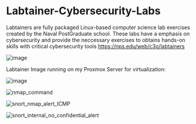 # Labtainer-Cybersecurity-Labs
Labtainers are fully packaged Linux-based computer science lab exercises created by the Naval PostGraduate school. These labs have a emphasis on cybersecurity and provide the neccessary exercises to obtains hands-on skills with critical cybersecurity tools
https://nps.edu/web/c3o/labtainers


![image](https://github.com/user-attachments/assets/3ee270cb-6fb7-4dba-832c-4e2d68329964)


Labtainer Image running on my Proxmox Server for virtualization:

![image](https://github.com/user-attachments/assets/38e9b073-4fc4-4e12-9aab-52ca4904edf9)


![nmap_command](https://github.com/user-attachments/assets/c2b13aa5-e7ee-43f5-a4f3-17e37c189be5)

![snort_nmap_alert_ICMP](https://github.com/user-attachments/assets/b616758c-8966-41cb-81a8-1c8c88b878fa)

![snort_internal_no_confidential_alert](https://github.com/user-attachments/assets/8a41e8a1-142f-48f7-ae36-0f0a5d0d3e20)
